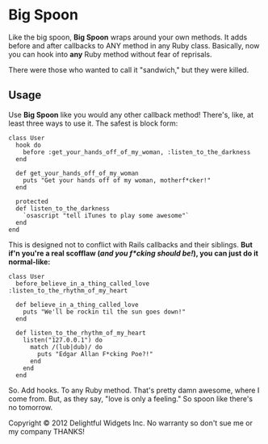 # Big Spoon
Like the big spoon, **Big Spoon** wraps around your own methods.
It adds before and after callbacks to ANY method in any Ruby class.
Basically, now you can hook into **any** Ruby method without fear of reprisals.

There were those who wanted to call it "sandwich," but they were killed.

## Usage

Use **Big Spoon** like you would any other callback method! There's, like, at
least three ways to use it. The safest is block form:

```
class User
  hook do
    before :get_your_hands_off_of_my_woman, :listen_to_the_darkness
  end

  def get_your_hands_off_of_my_woman
    puts "Get your hands off of my woman, motherf*cker!"
  end

  protected
  def listen_to_the_darkness
    `osascript "tell iTunes to play some awesome"`
  end
end
```

This is designed not to conflict with Rails callbacks and their siblings. **But if'n
you're a real scofflaw (_and you f*cking should be!_), you can just do it normal-like:**

```
class User
  before_believe_in_a_thing_called_love :listen_to_the_rhythm_of_my_heart

  def believe_in_a_thing_called_love
    puts "We'll be rockin til the sun goes down!"
  end

  def listen_to_the_rhythm_of_my_heart
    listen("127.0.0.1") do
      match /(lub|dub)/ do
        puts "Edgar Allan F*cking Poe?!"
      end
    end
  end
````

So. Add hooks. To any Ruby method. That's pretty damn awesome, where I come from. But, as they say, "love is only a feeling." So spoon like there's no tomorrow.


Copyright © 2012 Delightful Widgets Inc. No warranty so don't sue me or my company THANKS!